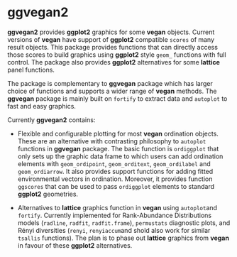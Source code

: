# ggvegan2

**ggvegan2** provides **ggplot2** graphics for some **vegan**
objects. Current versions of **vegan** have support of **ggplot2**
compatible `scores` of many result objects. This package provides
functions that can directly access those scores to build graphics
using **ggplot2** style `geom_` functions with full control. The
package also provides **ggplot2** alternatives for some **lattice**
panel functions.

The package is complementary to **ggvegan** package which has larger
choice of functions and supports a wider range of **vegan**
methods. The **ggvegan** package is mainly built on `fortify` to
extract data and `autoplot` to fast and easy graphics.

Currently **ggvegan2** contains:

- Flexible and configurable plotting for most **vegan** ordination
  objects. These are an alternative with contrasting philosophy to
  `autoplot` functions in **ggvegan** package. The basic function is
  `ordiggplot` that only sets up the graphic data frame to which users
  can add ordination elements with `geom_ordipoint`, `geom_orditext`,
  `geom_ordilabel` and `geom_ordiarrow`. It also provides support
  functions for adding fitted environmental vectors in ordination.
  Moreover, it provides function `ggscores` that can be used to pass
  `ordiggplot` elements to standard **ggplot2** geometries.
  
- Alternatives to **lattice** graphics function in **vegan** using
  `autoplot`and `fortify`.  Currently implemented for Rank-Abundance
  Distributions models (`radline`, `radfit`, `radfit.frame`),
  `permustats` diagnostic plots, and Rényi diversities (`renyi`,
  `renyiaccum`and shold also work for similar `tsallis`
  functions). The plan is to phase out **lattice** graphics from
  **vegan** in favour of these **ggplot2** alternatives.
